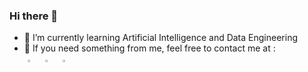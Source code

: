 ### Hi there 👋

<div class="grid">
  <div id="item-1">
    <ul>
      <li>🌱 I’m currently learning Artificial Intelligence and Data Engineering</li>
      <li>👯 If you need something from me, feel free to contact me at :</li>
      <a href="https://www.linkedin.com/in/muh-faridan-sutariya-2304b41b7/"><img alt="linkedin" width="3%" style="padding:5px" src="https://img.icons8.com/linkedin"/></a>
	      <a href="https://twitter.com/FaridanMuhammad"><img alt="twitter" width="3%" style="padding:5px" src="https://img.icons8.com/twitter"/></a>
	      <a href="https://www.instagram.com/mhmdfaridan_/"><img alt="instagram" width="3%" style="padding:5px" src="https://img.icons8.com/instagram"/></a>
    </ul>
  </div>
  </div>
</div>

